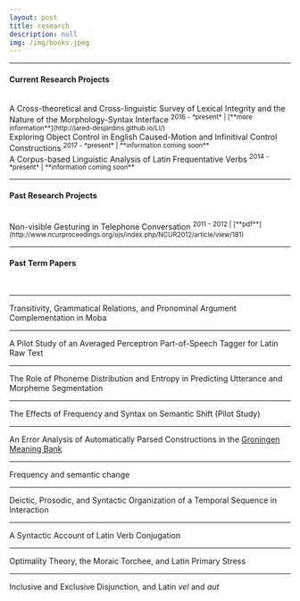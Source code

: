 ```yaml
---
layout: post
title: research
description: null
img: /img/books.jpeg
---
```


***
<sub></sub>
<a name="current"></a>
<h4>Current Research Projects</h4>  
<br>
A Cross-theoretical and Cross-linguistic Survey of Lexical Integrity and the Nature of the Morphology-Syntax Interface  
<sup>2016 - *present* | [**more information**](http://jared-desjardins.github.io/LI/)</sup>  
<br>
Exploring Object Control in English Caused-Motion and Infinitival Control Constructions  
<sup>2017 - *present* | **information coming soon**</sup>  
<br>
A Corpus-based Linguistic Analysis of Latin Frequentative Verbs  
<sup>2014 - *present* | **information coming soon**</sup>  
<br>

***
<sub></sub>
<a name="past"></a>
<h4>Past Research Projects</h4>  
<br>
Non-visible Gesturing in Telephone Conversation  
<sup>2011 - 2012 | [**pdf**](http://www.ncurproceedings.org/ojs/index.php/NCUR2012/article/view/181)</sup>  
<br>

***
<sub></sub>
<a name="termpapers"></a>
<h4>Past Term Papers</h4>
<br>

***
Transitivity, Grammatical Relations, and Pronominal Argument Complementation in Moba

***
A Pilot Study of an Averaged Perceptron Part-of-Speech Tagger for Latin Raw Text

***
The Role of Phoneme Distribution and Entropy in Predicting Utterance and Morpheme Segmentation

***
The Effects of Frequency and Syntax on Semantic Shift (Pilot Study)

***
An Error Analysis of Automatically Parsed Constructions in the [Groningen Meaning Bank](http://gmb.let.rug.nl/)

***
Frequency and semantic change

***
Deictic, Prosodic, and Syntactic Organization of a Temporal Sequence in Interaction

***
A Syntactic Account of Latin Verb Conjugation

***
Optimality Theory, the Moraic Torchee, and Latin Primary Stress

***
Inclusive and Exclusive Disjunction, and Latin *vel* and *aut*
